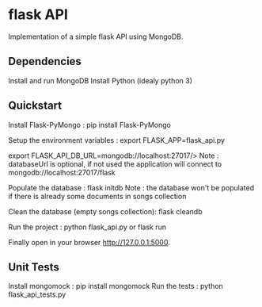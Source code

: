 # flask API
Implementation of a simple flask API using MongoDB.

## Dependencies
Install and run MongoDB
Install Python (idealy python 3)

## Quickstart
Install Flask-PyMongo :
  pip install Flask-PyMongo

Setup the environment variables :
  export FLASK_APP=flask_api.py

  export FLASK_API_DB_URL=mongodb://localhost:27017/<yourcollection>>
  Note : databaseUrl is optional, if not used the application will connect to mongodb://localhost:27017/flask

Populate the database :
  flask initdb
Note : the database won't be populated if there is already some documents in songs collection

Clean the database (empty songs collection):
  flask cleandb

Run the project :
  python flask_api.py or flask run

Finally open in your browser http://127.0.0.1:5000.

## Unit Tests
Install mongomock :
    pip install mongomock
Run the tests :
    python flask_api_tests.py
